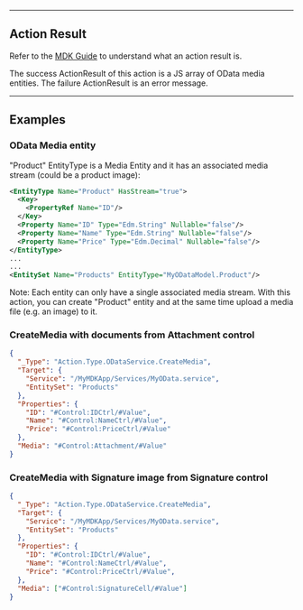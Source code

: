
----
## Action Result
Refer to the [MDK Guide](https://help.sap.com/doc/f53c64b93e5140918d676b927a3cd65b/Cloud/en-US/docs-en/guides/getting-started/mdk/development/action-binding-and-result.html#action-results) to understand what an action result is.

The success ActionResult of this action is a JS array of OData media entities. The failure ActionResult is an error message.

----
## Examples

### OData Media entity

"Product" EntityType is a Media Entity and it has an associated media stream (could be a product image):
```xml
<EntityType Name="Product" HasStream="true">
  <Key>
    <PropertyRef Name="ID"/>
  </Key>
  <Property Name="ID" Type="Edm.String" Nullable="false"/>
  <Property Name="Name" Type="Edm.String" Nullable="false"/>
  <Property Name="Price" Type="Edm.Decimal" Nullable="false"/>
</EntityType>
...
...
<EntitySet Name="Products" EntityType="MyODataModel.Product"/>
```
Note: Each entity can only have a single associated media stream.
With this action, you can create "Product" entity and at the same time upload a media file (e.g. an image) to it.

### CreateMedia with documents from Attachment control

```json
{
  "_Type": "Action.Type.ODataService.CreateMedia",
  "Target": {
    "Service": "/MyMDKApp/Services/MyOData.service",
    "EntitySet": "Products"
  },
  "Properties": {
    "ID": "#Control:IDCtrl/#Value",
    "Name": "#Control:NameCtrl/#Value",
    "Price": "#Control:PriceCtrl/#Value"
  },
  "Media": "#Control:Attachment/#Value"
}
```

### CreateMedia with Signature image from Signature control

```json
{
  "_Type": "Action.Type.ODataService.CreateMedia",
  "Target": {
    "Service": "/MyMDKApp/Services/MyOData.service",
    "EntitySet": "Products"
  },
  "Properties": {
    "ID": "#Control:IDCtrl/#Value",
    "Name": "#Control:NameCtrl/#Value",
    "Price": "#Control:PriceCtrl/#Value",
  },
  "Media": ["#Control:SignatureCell/#Value"]
}
```
